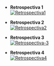 - **Retrospectiva 1**<br>
<a href="https://ibb.co/zX5D7mb"><img src="https://i.ibb.co/PcY09r4/Retrospectiva1.png" alt="Retrospectiva1" border="0"></a>

- **Retrospectiva 2**<br>
<a href="https://ibb.co/1X52HSP"><img src="https://i.ibb.co/mywzQx2/Retrospectiva2.png" alt="Retrospectiva2" border="0"></a>

- **Retrospectiva 3**<br>
<a href="https://ibb.co/QJHLhzm"><img src="https://i.ibb.co/b6vTYqd/Retrospectiva-3.png" alt="Retrospectiva-3" border="0"></a>

- **Retrospectiva 4**<br>
<a href="https://ibb.co/bHT8N0d"><img src="https://i.ibb.co/KNd3VPy/Retrospectiva4.png" alt="Retrospectiva4" border="0"></a>
